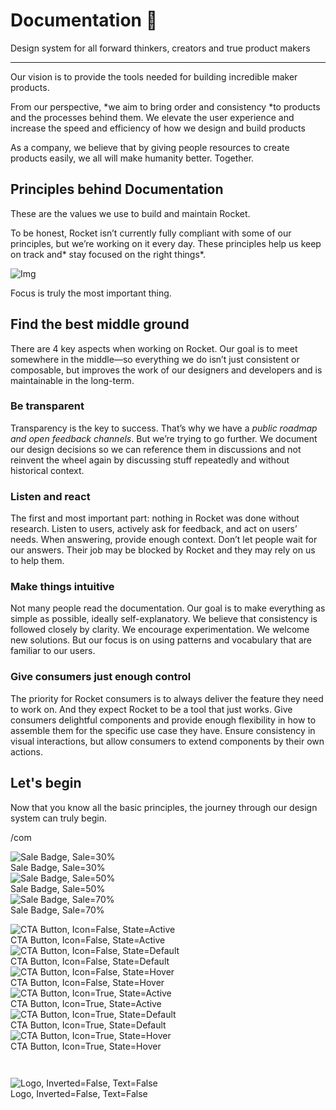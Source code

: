 
# Documentation 🚀

Design system for all forward thinkers, creators and true product makers

---

Our vision is to provide the tools needed for building incredible maker products.

From our perspective, *we aim to bring order and consistency *to products and the processes behind them. We elevate the user experience and increase the speed and efficiency of how we design and build products

As a company, we believe that by giving people resources to create products easily, we all will make humanity better. Together.

## Principles behind Documentation

These are the values we use to build and maintain Rocket.

To be honest, Rocket isn’t currently fully compliant with some of our principles, but we’re working on it every day. These principles help us keep on track and* stay focused on the right things*.

![Img](https://studio-assets.supernova.io/design-systems/14533/9289758a-6300-472a-bbc6-a57098081abf.jpeg?Expires=1990828800&Policy=eyJTdGF0ZW1lbnQiOlt7IlJlc291cmNlIjoiaHR0cHM6Ly9zdHVkaW8tYXNzZXRzLnN1cGVybm92YS5pby9kZXNpZ24tc3lzdGVtcy8xNDUzMy85Mjg5NzU4YS02MzAwLTQ3MmEtYmJjNi1hNTcwOTgwODFhYmYuanBlZyIsIkNvbmRpdGlvbiI6eyJEYXRlTGVzc1RoYW4iOnsiQVdTOkVwb2NoVGltZSI6MTk5MDgyODgwMH19fV19&Signature=E9DL6D-ZtS~4qaH18y5tnHC4gtpQUzZb85NmDFMuezn~MaWHPSumzBv6tXkxGqSgGyKh~9FaYnbfHkcJhU~4F~jdbuY70gbRxUpvnBtyCpz8o0mci-d2A9WoIZ3RGl11izD3c2WMfUaKhSaFlUw8cTGP-9vrqeUi58O2P4zYT9eAeyvOIFzQXgIgljhxiB9mIVU5a4j1vDL8ntJpagEZukKRskOgMrrB4LNQ-nRsvXFF7W5C5EkdoZPZf4jFxcQu2Yj6M9-bqNBXubYMsYYhEXqvqUOAnYVaE59E5PSSe43HKv2gp1ajSJ3ttHtTtCITO8Vyfh1FoTl03Z18ki8iZg__&Key-Pair-Id=APKAJGK34LCCAUR7N6LA)

Focus is truly the most important thing.

## Find the best middle ground

There are 4 key aspects when working on Rocket. Our goal is to meet somewhere in the middle—so everything we do isn’t just consistent or composable, but improves the work of our designers and developers and is maintainable in the long-term.

### Be transparent

Transparency is the key to success. That’s why we have a *public roadmap and open feedback channels*. But we’re trying to go further. We document our design decisions so we can reference them in discussions and not reinvent the wheel again by discussing stuff repeatedly and without historical context.

### Listen and react

The first and most important part: nothing in Rocket was done without research. Listen to users, actively ask for feedback, and act on users’ needs. When answering, provide enough context. Don’t let people wait for our answers. Their job may be blocked by Rocket and they may rely on us to help them.

### Make things intuitive

Not many people read the documentation. Our goal is to make everything as simple as possible, ideally self-explanatory. We believe that consistency is followed closely by clarity. We encourage experimentation. We welcome new solutions. But our focus is on using patterns and vocabulary that are familiar to our users.

### Give consumers just enough control

The priority for Rocket consumers is to always deliver the feature they need to work on. And they expect Rocket to be a tool that just works. Give consumers delightful components and provide enough flexibility in how to assemble them for the specific use case they have. Ensure consistency in visual interactions, but allow consumers to extend components by their own actions.

## Let's begin

Now that you know all the basic principles, the journey through our design system can truly begin.

/com

  
![Sale Badge, Sale=30%](https://studio-assets.supernova.io/design-systems/14533/67cdd9d3-59c6-4393-8c6c-d17c1dd283fb.png?Expires=1990828800&Policy=eyJTdGF0ZW1lbnQiOlt7IlJlc291cmNlIjoiaHR0cHM6Ly9zdHVkaW8tYXNzZXRzLnN1cGVybm92YS5pby9kZXNpZ24tc3lzdGVtcy8xNDUzMy82N2NkZDlkMy01OWM2LTQzOTMtOGM2Yy1kMTdjMWRkMjgzZmIucG5nIiwiQ29uZGl0aW9uIjp7IkRhdGVMZXNzVGhhbiI6eyJBV1M6RXBvY2hUaW1lIjoxOTkwODI4ODAwfX19XX0_&Signature=Ap6UN5wY7vN4SQLS5DwfGNnVh2yExS2T~shOndtsuVHAE6KSyY2SmHOoV~U~TgNHz2Jj~iZQcer6lrq~CvtUU9HvJtSY4Simby-Z9LFudJ0LebA9RoKd-bmZpdmarUJUnO4nck6W3cM3eorvR0F0PALSXMkvd~fcRuoNQCrguAPLePj73egz31rAJ2alswcW3f0GbEJWmbul3JkmbHt2o9FHLcR7Micdmz36p1XGTaakXuPumbMDlChdeef4QWBcrnZjnXNNNYb0bOfebFJJv03w2eyD9zc8Pqdl6LpLtDN1HmxUUPnBM4AY2g7kXJjVH9rD-UEz8Z~x~sFBQboCPg__&Key-Pair-Id=APKAJGK34LCCAUR7N6LA)  
Sale Badge, Sale=30%  
![Sale Badge, Sale=50%](https://studio-assets.supernova.io/design-systems/14533/cb006bdb-44d2-4fb2-928f-a112bb9a0bfe.png?Expires=1990828800&Policy=eyJTdGF0ZW1lbnQiOlt7IlJlc291cmNlIjoiaHR0cHM6Ly9zdHVkaW8tYXNzZXRzLnN1cGVybm92YS5pby9kZXNpZ24tc3lzdGVtcy8xNDUzMy9jYjAwNmJkYi00NGQyLTRmYjItOTI4Zi1hMTEyYmI5YTBiZmUucG5nIiwiQ29uZGl0aW9uIjp7IkRhdGVMZXNzVGhhbiI6eyJBV1M6RXBvY2hUaW1lIjoxOTkwODI4ODAwfX19XX0_&Signature=SzklpM04fqPmtUmguUo4LZVWdbLAX6RmqG-w38EL5u~kEtC6UIzzWWN80FcvrdIG9Q8ZIwKg~hrepPV4GyRY0RhKVGbw0Qp7Wn7sfn07bxiLOJxhZzvaeWuyJl8vxC-AWQcqbDIWBID7Xz8y5TPuEZ2J4fcUXzkR5K0YVWyXFLcbW7ynVVt8XlP4NDphxNo~4d1rOLP8eKo5nNAAMV-O8XYlmS1GlNgNv45drSwIMxe53vFVBwvY3xrduh1XcWYNF35kCkKnVAx2cbU7QA33FxAUix60RqLOYFjV3~6Yhn0fLgodWSDJtcm2KMUq1ngedIhGQgMGZH0XRx2WB0oD~A__&Key-Pair-Id=APKAJGK34LCCAUR7N6LA)  
Sale Badge, Sale=50%  
![Sale Badge, Sale=70%](https://studio-assets.supernova.io/design-systems/14533/a5ac657a-f3db-48df-82d4-3874749b8915.png?Expires=1990828800&Policy=eyJTdGF0ZW1lbnQiOlt7IlJlc291cmNlIjoiaHR0cHM6Ly9zdHVkaW8tYXNzZXRzLnN1cGVybm92YS5pby9kZXNpZ24tc3lzdGVtcy8xNDUzMy9hNWFjNjU3YS1mM2RiLTQ4ZGYtODJkNC0zODc0NzQ5Yjg5MTUucG5nIiwiQ29uZGl0aW9uIjp7IkRhdGVMZXNzVGhhbiI6eyJBV1M6RXBvY2hUaW1lIjoxOTkwODI4ODAwfX19XX0_&Signature=NQgc7AVq4MVkNSGEmnknCUG2XYOQxFXKwW3FZuwqcgnqr~JLt3aJ3jdX-oSZvuPGPWHu6xRnxE3QaSP3D7cYjCEMA98dsuQRyPgBiMV9GEVVrxGhdljefmt~sX84WVWV86LZsp3-spo-Y3Kc~P~8VdR~O85AGazjCwJkQEXY2uMnZbzueB~dsHfPY7OJEegsUvXpJD6dESuWKPds~y0~-fspuDl7hm8inyke2jiGVLwtpTodc2D3Tma8TQd6wltbFdqhWJFwsSEL8kklYBNDdf9RlmpUoYZVnSxT5IlWJ8BsdP5cansUgcaHeYVDseOaQHT8IvC9Nz2g6ZpX4HNeUw__&Key-Pair-Id=APKAJGK34LCCAUR7N6LA)  
Sale Badge, Sale=70%  


  
![CTA Button, Icon=False, State=Active](https://studio-assets.supernova.io/design-systems/14533/8c9749cc-90d4-41f1-8c42-c0f9ede50af2.png?Expires=1990828800&Policy=eyJTdGF0ZW1lbnQiOlt7IlJlc291cmNlIjoiaHR0cHM6Ly9zdHVkaW8tYXNzZXRzLnN1cGVybm92YS5pby9kZXNpZ24tc3lzdGVtcy8xNDUzMy84Yzk3NDljYy05MGQ0LTQxZjEtOGM0Mi1jMGY5ZWRlNTBhZjIucG5nIiwiQ29uZGl0aW9uIjp7IkRhdGVMZXNzVGhhbiI6eyJBV1M6RXBvY2hUaW1lIjoxOTkwODI4ODAwfX19XX0_&Signature=VhTXTlWAR2eJyFoi84j3Y-njNaqyjVG7KidnE~GxTb9pnG83NRfqN8Y69mBqL2NBZTMETDiR3CCUJCJEGN9Occo78rR4LWrLKoM2UXW8KFnSwwBGKe~AbFvxQ37YiUPQQk2dtxbfGwWAbZEBg7sGBNVL8zAkr5xwciEJ5sZgOT8q2Iy8OE5lN48Vz4fZFTQOBapuSHZvUvkBq8vMEkf4K76NfEYLCdobUbvrPgk9jyncWSqZDELFTEaxks1UbDBMCP-adRSIzmQFOMxuNI22w5T2TyuxZpHE-9IM34GbrTOq-k3DHpgVsuN4mkNnQ9epR8qCyqmNUkPlqx3FfVlh-w__&Key-Pair-Id=APKAJGK34LCCAUR7N6LA)  
CTA Button, Icon=False, State=Active  
![CTA Button, Icon=False, State=Default](https://studio-assets.supernova.io/design-systems/14533/e34f981b-26db-4d07-8196-a0ce42e3ee16.png?Expires=1990828800&Policy=eyJTdGF0ZW1lbnQiOlt7IlJlc291cmNlIjoiaHR0cHM6Ly9zdHVkaW8tYXNzZXRzLnN1cGVybm92YS5pby9kZXNpZ24tc3lzdGVtcy8xNDUzMy9lMzRmOTgxYi0yNmRiLTRkMDctODE5Ni1hMGNlNDJlM2VlMTYucG5nIiwiQ29uZGl0aW9uIjp7IkRhdGVMZXNzVGhhbiI6eyJBV1M6RXBvY2hUaW1lIjoxOTkwODI4ODAwfX19XX0_&Signature=gGH4anjE34myym8IuWlqb8sDLFeT6JpWYedtnbLJxGcQc-fC5M8-Vd5oQbxgzwd3OZNyPL2gayxME0gCTPdQmuUIfMhpesA9dP9cUpKUI-PI--s~-e0XB4OXZIMi23MqDL9eSHzwIdy7TlAtryHFBn2GIl5azPdMV1OW7k-ZwyK0McMZ541XG34UNlMqeLFvtYZteNHgnEs8bxplFd24NUJxFSRDNOEhPKyqXo7zerouxzwHAy8Kioms7vOVL06i-Y3EP01oGZw~m4O4GWVSxIdBrNF0R08qu~aPkCovjvKmG98VKNK7Mari4Wxt~MMiHTtYZLBOMjjiFcyEiP79Jg__&Key-Pair-Id=APKAJGK34LCCAUR7N6LA)  
CTA Button, Icon=False, State=Default  
![CTA Button, Icon=False, State=Hover](https://studio-assets.supernova.io/design-systems/14533/1e34a809-916f-4c8b-b4b3-24bd8b40911c.png?Expires=1990828800&Policy=eyJTdGF0ZW1lbnQiOlt7IlJlc291cmNlIjoiaHR0cHM6Ly9zdHVkaW8tYXNzZXRzLnN1cGVybm92YS5pby9kZXNpZ24tc3lzdGVtcy8xNDUzMy8xZTM0YTgwOS05MTZmLTRjOGItYjRiMy0yNGJkOGI0MDkxMWMucG5nIiwiQ29uZGl0aW9uIjp7IkRhdGVMZXNzVGhhbiI6eyJBV1M6RXBvY2hUaW1lIjoxOTkwODI4ODAwfX19XX0_&Signature=kLwH6CB1Z173i-RxUJFb7wDCqFcBsLQ3AVwp1Kj~ij2mHtf0YW9~IbpAb9o8V1GILQkHtMw2rZ8KXrXKjFcHFTyo1TgBCGWWr53PE3UVX~BmGYIlNzZlahQlCmVdDb7B0Kj9Vj8CNKqSfz~jL~p9gEYBlU5zkNNzUfqrI2z2AsMIMQ7baXHdKQZh74fiIud40PReVKuC0lH-r7DuH~OzqYyxp1WwodkQSDjrnx--ekdibhBW8SaytMYChGGVwWWe0iGdsMAlsiowRDuFSfBHsMk6QWOQR7gYZncalK6GuF7e~02C4visdWhppZ2FxL-XkOKFhBubfZw0zSJkiB0xog__&Key-Pair-Id=APKAJGK34LCCAUR7N6LA)  
CTA Button, Icon=False, State=Hover  
![CTA Button, Icon=True, State=Active](https://studio-assets.supernova.io/design-systems/14533/05722b1f-b38c-4c1a-beec-dc8caaeec683.png?Expires=1990828800&Policy=eyJTdGF0ZW1lbnQiOlt7IlJlc291cmNlIjoiaHR0cHM6Ly9zdHVkaW8tYXNzZXRzLnN1cGVybm92YS5pby9kZXNpZ24tc3lzdGVtcy8xNDUzMy8wNTcyMmIxZi1iMzhjLTRjMWEtYmVlYy1kYzhjYWFlZWM2ODMucG5nIiwiQ29uZGl0aW9uIjp7IkRhdGVMZXNzVGhhbiI6eyJBV1M6RXBvY2hUaW1lIjoxOTkwODI4ODAwfX19XX0_&Signature=WaiVAyJh3FIOjvGWv0UZoCxDmzUnLA5xEZeBpSn53hXiTCmcFaGTSuuikP8djd2r7e~ACp5xplKMJlLBHThP0itHoMb6NeY90Ya~QUR3cGaYYrAfLNOFxSRXBFYPmKVDxg2bmMy089nlfx2Am8AIgbXerZ9cJA-TMqIoJY05uXqw1jruTvpvrkvEhVTHNujNSG9QmXnEylsJztfQKGgc1Bt7l7THtTKJ5RXhRQVTZUUiqQ-Oy~hgUIUtJor6XTv5X6FjdTH1~O0tUgQQhxIfu4h9-IYP1-Axl7mnHpN~oGcon6cTtuXrCyHLrUOL74XqVhCSBartHz2EgohGtdYJAg__&Key-Pair-Id=APKAJGK34LCCAUR7N6LA)  
CTA Button, Icon=True, State=Active  
![CTA Button, Icon=True, State=Default](https://studio-assets.supernova.io/design-systems/14533/eedceb8b-9b87-45d2-a4fc-bd5573b8c1aa.png?Expires=1990828800&Policy=eyJTdGF0ZW1lbnQiOlt7IlJlc291cmNlIjoiaHR0cHM6Ly9zdHVkaW8tYXNzZXRzLnN1cGVybm92YS5pby9kZXNpZ24tc3lzdGVtcy8xNDUzMy9lZWRjZWI4Yi05Yjg3LTQ1ZDItYTRmYy1iZDU1NzNiOGMxYWEucG5nIiwiQ29uZGl0aW9uIjp7IkRhdGVMZXNzVGhhbiI6eyJBV1M6RXBvY2hUaW1lIjoxOTkwODI4ODAwfX19XX0_&Signature=NUXhz-09wnYIB3WhtoYnnIMxd~~A7dfCeKBS7uaQA2mDWQ3O~Qy~P4NPPmraeByyeKnJ7UlH9tOBtHjHrPv-k0Yfep2x-k7-uLIy~WyCGrRLETgdVgot25gfybg-jRFyC44jIx7qmVEMwr4XYKmeisfNwoit3Q-aFm60MaSXwN9lwquaZzKfrqo16IMrQr~zl8u9lmW4ezOSLFJRgk7Knu99LvasjfydG8Bd12vXR46h13R5YJFWr1gLN7hjLreQc7jgcviX5-jp0-ApQrrIRzhkJpy7C9WKml5tU3XQyfiRRZpSToqdfg8qtjg-CyIyGcXKkN9pPweVspKgQzGsZw__&Key-Pair-Id=APKAJGK34LCCAUR7N6LA)  
CTA Button, Icon=True, State=Default  
![CTA Button, Icon=True, State=Hover](https://studio-assets.supernova.io/design-systems/14533/17bcb57f-d871-4679-8001-773789bd9114.png?Expires=1990828800&Policy=eyJTdGF0ZW1lbnQiOlt7IlJlc291cmNlIjoiaHR0cHM6Ly9zdHVkaW8tYXNzZXRzLnN1cGVybm92YS5pby9kZXNpZ24tc3lzdGVtcy8xNDUzMy8xN2JjYjU3Zi1kODcxLTQ2NzktODAwMS03NzM3ODliZDkxMTQucG5nIiwiQ29uZGl0aW9uIjp7IkRhdGVMZXNzVGhhbiI6eyJBV1M6RXBvY2hUaW1lIjoxOTkwODI4ODAwfX19XX0_&Signature=Lr2M~A8DwqJ3yrqCq5RPJQSPbddbVasjMYXB9C8siRRbKO8dKISOKMaTar3wQQqmQF-8QRGPxj7gnpXVIE-Ekcaz1Zfb5yky72yJcWqsxGpTnEca8ALVQo0-I6ZC4OwMcVjojzTi-jIl1QijxUbQhRh1WPN~zGpVyPXz2vpg1scTX3XfdQd0XWLE5IbBI4Vzdvo9OR3eSAL9jPJtLIVFJW2RBQZIb2NeW0d75iJzaaLGIWutTLTxE-uScjDFrJ3XSSdVbYy-3HOFY5nsGbRRMYHkLuYtL7YBZMUXahocwgCXGRohMo~7tGD-jzPI006aJG1xI0sp9BNN8F5rb8HKqw__&Key-Pair-Id=APKAJGK34LCCAUR7N6LA)  
CTA Button, Icon=True, State=Hover  


```javascript  
  
```

  
![Logo, Inverted=False, Text=False](https://studio-assets.supernova.io/design-systems/14533/3cd06cf4-bb0a-4625-9839-826852849a1f.png?Expires=1990828800&Policy=eyJTdGF0ZW1lbnQiOlt7IlJlc291cmNlIjoiaHR0cHM6Ly9zdHVkaW8tYXNzZXRzLnN1cGVybm92YS5pby9kZXNpZ24tc3lzdGVtcy8xNDUzMy8zY2QwNmNmNC1iYjBhLTQ2MjUtOTgzOS04MjY4NTI4NDlhMWYucG5nIiwiQ29uZGl0aW9uIjp7IkRhdGVMZXNzVGhhbiI6eyJBV1M6RXBvY2hUaW1lIjoxOTkwODI4ODAwfX19XX0_&Signature=ckOm4-vnFQ425AHWW9StKWFH8uS0mgOrYCp9GOWZ0HVL3a4c2Om5KA6sK57H8DiKmBdq4V498-mkQx1F6Z~1-pdYp9qR7mp0NAtIMuy2yG~EtMkUW6txNFt9~C3~Gt~Xr2Bnc0IhZmj4bxhtTCQKTqMNK4rNMxSoWCT208xzFz2tqAJ4gE7rpIGaMU2ch3gNB9A71Nr9jbAX--Qhl4y3cjKT3DMoPTM9nS6yvI3KfbXNsMNaNyHmadOCr3jWLlErRIfuoF2UHg7-xAikb6n~KLWXQOd3CSDgMzZLEeqFIgupC-fjGHhVUZjK8PVlcmNiBc4B~uX53etx4PBpfUgJVQ__&Key-Pair-Id=APKAJGK34LCCAUR7N6LA)  
Logo, Inverted=False, Text=False  


  
  
